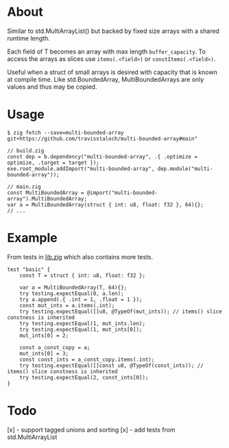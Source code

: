 # About
Similar to std.MultiArrayList() but backed by fixed size arrays with a
shared runtime length.

Each field of T becomes an array with max length `buffer_capacity`.  To
access the arrays as slices use `items(.<field>)` or `constItems(.<field>)`.

Useful when a struct of small arrays is desired with capacity that is
known at compile time.  Like std.BoundedArray, MultiBoundedArrays are only
values and thus may be copied.

# Usage

```console
$ zig fetch --save=multi-bounded-array git+https://github.com/travisstaloch/multi-bounded-array#main"
```

```zig
// build.zig
const dep = b.dependency("multi-bounded-array", .{ .optimize = optimize, .target = target });
exe.root_module.addImport("multi-bounded-array", dep.module("multi-bounded-array"));
```

```zig
// main.zig
const MultiBoundedArray = @import("multi-bounded-array").MultiBoundedArray;
var a = MultiBoundedArray(struct { int: u8, float: f32 }, 64){};
// ...
```

# Example

From tests in [lib.zig](lib.zig) which also contains more tests.

```zig
test "basic" {
    const T = struct { int: u8, float: f32 };

    var a = MultiBoundedArray(T, 64){};
    try testing.expectEqual(0, a.len);
    try a.append(.{ .int = 1, .float = 1 });
    const mut_ints = a.items(.int);
    try testing.expectEqual([]u8, @TypeOf(mut_ints)); // items() slice constness is inherited
    try testing.expectEqual(1, mut_ints.len);
    try testing.expectEqual(1, mut_ints[0]);
    mut_ints[0] = 2;

    const a_const_copy = a;
    mut_ints[0] = 3;
    const const_ints = a_const_copy.items(.int);
    try testing.expectEqual([]const u8, @TypeOf(const_ints)); // items() slice constness is inherited
    try testing.expectEqual(2, const_ints[0]);
}
```

# Todo

[x] - support tagged unions and sorting
[x] - add tests from std.MultiArrayList